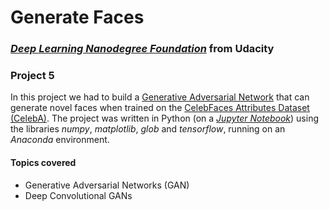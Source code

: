 #  Generate Faces

### [_**Deep Learning Nanodegree Foundation**_](https://www.udacity.com/course/deep-learning-nanodegree-foundation--nd101) from Udacity

### **Project 5**

In this project we had to build a [Generative Adversarial Network](https://en.wikipedia.org/wiki/Generative_adversarial_networks) that can generate novel faces when trained on the [CelebFaces Attributes Dataset (CelebA)](http://mmlab.ie.cuhk.edu.hk/projects/CelebA.html). The project was written in Python (on a [_Jupyter Notebook_](https://github.com/HaraldoFilho/DLND-face_generation/blob/master/dlnd_face_generation.ipynb)) using the libraries _numpy_, _matplotlib_, _glob_ and _tensorflow_, running on an _Anaconda_ environment.

#### Topics covered

- Generative Adversarial Networks (GAN)
- Deep Convolutional GANs

